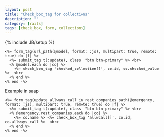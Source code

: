 ```yaml
---
layout: post
title: "Check_box_tag for collections"
description: ""
category: [rails]
tags: [check_box, form, collections]
---
```

{% include JB/setup %}


    <%= form_tag(url_path(@model, format: :js), multipart: true, remote: true) do |f| %>
      <%= submit_tag t(:update), class: "btn btn-primary" %> <br>
      <% @model.each do |co| %>
        <%= check_box_tag 'checked_collection[]', co.id, co.checked_value %>  <br>
      <% end %>
    <% end -%>

Example in saap

    <%= form_tag(update_allways_call_in_rest_companies_path(@emergency, format: :js), multipart: true, remote: true) do |f| %>
      <%= submit_tag t(:update), class: "btn btn-primary" %> <br>
      <% @emergency.rest_companies.each do |co| %>
        <%= co.name %> <%= check_box_tag 'allwcall[]', co.id, co.allways_call %>  <br>
      <% end %>
    <% end -%>

